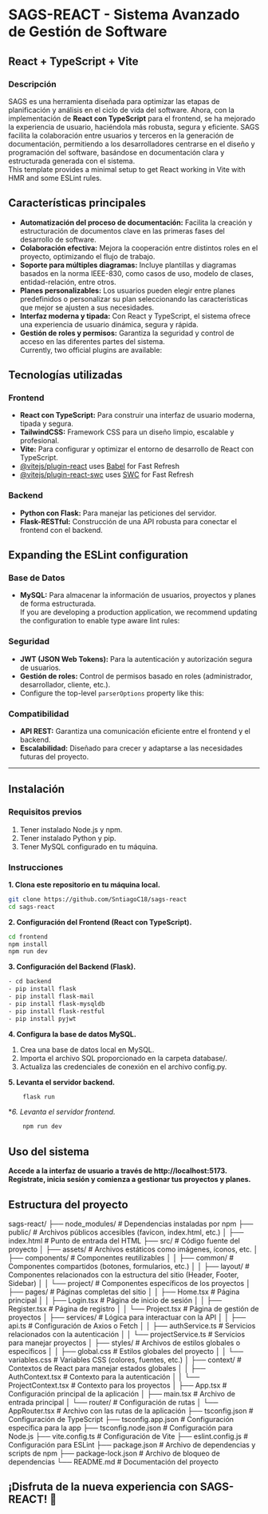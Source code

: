 # SAGS-REACT - Sistema Avanzado de Gestión de Software  
## React + TypeScript + Vite

### Descripción  
SAGS es una herramienta diseñada para optimizar las etapas de planificación y análisis en el ciclo de vida del software. Ahora, con la implementación de **React con TypeScript** para el frontend, se ha mejorado la experiencia de usuario, haciéndola más robusta, segura y eficiente. SAGS facilita la colaboración entre usuarios y terceros en la generación de documentación, permitiendo a los desarrolladores centrarse en el diseño y programación del software, basándose en documentación clara y estructurada generada con el sistema.  
This template provides a minimal setup to get React working in Vite with HMR and some ESLint rules.

## Características principales  
- **Automatización del proceso de documentación:** Facilita la creación y estructuración de documentos clave en las primeras fases del desarrollo de software.  
- **Colaboración efectiva:** Mejora la cooperación entre distintos roles en el proyecto, optimizando el flujo de trabajo.  
- **Soporte para múltiples diagramas:** Incluye plantillas y diagramas basados en la norma IEEE-830, como casos de uso, modelo de clases, entidad-relación, entre otros.  
- **Planes personalizables:** Los usuarios pueden elegir entre planes predefinidos o personalizar su plan seleccionando las características que mejor se ajusten a sus necesidades.  
- **Interfaz moderna y tipada:** Con React y TypeScript, el sistema ofrece una experiencia de usuario dinámica, segura y rápida.  
- **Gestión de roles y permisos:** Garantiza la seguridad y control de acceso en las diferentes partes del sistema.  
Currently, two official plugins are available:

## Tecnologías utilizadas  
### Frontend  
- **React con TypeScript:** Para construir una interfaz de usuario moderna, tipada y segura.  
- **TailwindCSS:** Framework CSS para un diseño limpio, escalable y profesional.  
- **Vite:** Para configurar y optimizar el entorno de desarrollo de React con TypeScript.  
- [@vitejs/plugin-react](https://github.com/vitejs/vite-plugin-react/blob/main/packages/plugin-react/README.md) uses [Babel](https://babeljs.io/) for Fast Refresh
- [@vitejs/plugin-react-swc](https://github.com/vitejs/vite-plugin-react-swc) uses [SWC](https://swc.rs/) for Fast Refresh

### Backend  
- **Python con Flask:** Para manejar las peticiones del servidor.  
- **Flask-RESTful:** Construcción de una API robusta para conectar el frontend con el backend.  
## Expanding the ESLint configuration

### Base de Datos  
- **MySQL:** Para almacenar la información de usuarios, proyectos y planes de forma estructurada.  
If you are developing a production application, we recommend updating the configuration to enable type aware lint rules:

### Seguridad  
- **JWT (JSON Web Tokens):** Para la autenticación y autorización segura de usuarios.  
- **Gestión de roles:** Control de permisos basado en roles (administrador, desarrollador, cliente, etc.).  
- Configure the top-level `parserOptions` property like this:

### Compatibilidad  
- **API REST:** Garantiza una comunicación eficiente entre el frontend y el backend.  
- **Escalabilidad:** Diseñado para crecer y adaptarse a las necesidades futuras del proyecto.  
---
## Instalación  
### Requisitos previos  
1. Tener instalado Node.js y npm.  
2. Tener instalado Python y pip.  
3. Tener MySQL configurado en tu máquina.  
### Instrucciones  
**1. Clona este repositorio en tu máquina local.**  
```bash  
git clone https://github.com/SntiagoC18/sags-react  
cd sags-react  
```
**2. Configuración del Frontend (React con TypeScript).**
```bash  
cd frontend  
npm install  
npm run dev  
```
**3. Configuración del Backend (Flask).**
```bash
- cd backend  
- pip install flask  
- pip install flask-mail  
- pip install flask-mysqldb  
- pip install flask-restful  
- pip install pyjwt
```
**4. Configura la base de datos MySQL.**
1. Crea una base de datos local en MySQL.
2. Importa el archivo SQL proporcionado en la carpeta database/.
3. Actualiza las credenciales de conexión en el archivo config.py.

**5. Levanta el servidor backend.**
```bash
    flask run  
```

**6. Levanta el servidor frontend.*
```bash
    npm run dev
```


## Uso del sistema
**Accede a la interfaz de usuario a través de http://localhost:5173.**
**Regístrate, inicia sesión y comienza a gestionar tus proyectos y planes.**



## Estructura del proyecto
sags-react/
├── node_modules/                 # Dependencias instaladas por npm
├── public/                       # Archivos públicos accesibles (favicon, index.html, etc.)
│   ├── index.html                # Punto de entrada del HTML
├── src/                          # Código fuente del proyecto
│   ├── assets/                   # Archivos estáticos como imágenes, íconos, etc.
│   ├── components/               # Componentes reutilizables
│   │   ├── common/               # Componentes compartidos (botones, formularios, etc.)
│   │   ├── layout/               # Componentes relacionados con la estructura del sitio (Header, Footer, Sidebar)
│   │   └── project/              # Componentes específicos de los proyectos
│   ├── pages/                    # Páginas completas del sitio
│   │   ├── Home.tsx              # Página principal
│   │   ├── Login.tsx             # Página de inicio de sesión
│   │   ├── Register.tsx          # Página de registro
│   │   └── Project.tsx           # Página de gestión de proyectos
│   ├── services/                 # Lógica para interactuar con la API
│   │   ├── api.ts                # Configuración de Axios o Fetch
│   │   ├── authService.ts        # Servicios relacionados con la autenticación
│   │   └── projectService.ts     # Servicios para manejar proyectos
│   ├── styles/                   # Archivos de estilos globales o específicos
│   │   ├── global.css            # Estilos globales del proyecto
│   │   └── variables.css         # Variables CSS (colores, fuentes, etc.)
│   ├── context/                  # Contextos de React para manejar estados globales
│   │   ├── AuthContext.tsx       # Contexto para la autenticación
│   │   └── ProjectContext.tsx    # Contexto para los proyectos
│   ├── App.tsx                   # Configuración principal de la aplicación
│   ├── main.tsx                  # Archivo de entrada principal
│   └── router/                   # Configuración de rutas
│       └── AppRouter.tsx         # Archivo con las rutas de la aplicación
├── tsconfig.json                 # Configuración de TypeScript
├── tsconfig.app.json             # Configuración específica para la app
├── tsconfig.node.json            # Configuración para Node.js
├── vite.config.ts                # Configuración de Vite
├── eslint.config.js              # Configuración para ESLint
├── package.json                  # Archivo de dependencias y scripts de npm
├── package-lock.json             # Archivo de bloqueo de dependencias
└── README.md                     # Documentación del proyecto

## ¡Disfruta de la nueva experiencia con SAGS-REACT! 🚀
